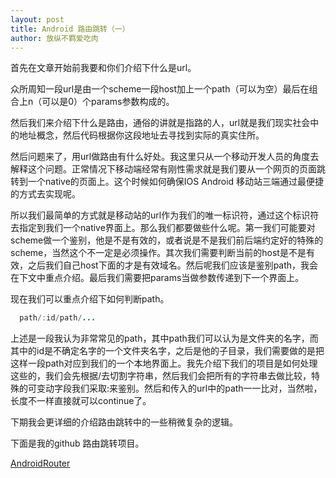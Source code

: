 ```yaml
---
layout: post
title: Android 路由跳转（一）
author: 放纵不羁爱吃肉
---
```


首先在文章开始前我要和你们介绍下什么是url。

众所周知一段url是由一个scheme一段host加上一个path（可以为空）最后在组合上n（可以是0）个params参数构成的。

然后我们来介绍下什么是路由，通俗的讲就是指路的人，url就是我们现实社会中的地址概念，然后代码根据你这段地址去寻找到实际的真实住所。

然后问题来了，用url做路由有什么好处。我这里只从一个移动开发人员的角度去解释这个问题。正常情况下移动端经常有刚性需求就是我们要从一个网页的页面跳转到一个native的页面上。这个时候如何确保IOS Android 移动站三端通过最便捷的方式去实现呢。

所以我们最简单的方式就是移动站的url作为我们的唯一标识符，通过这个标识符去指定到我们一个native界面上。那么我们都要做些什么呢。第一我们可能要对scheme做一个鉴别，他是不是有效的，或者说是不是我们前后端约定好的特殊的scheme，当然这个不一定是必须操作。其次我们需要判断当前的host是不是有效，之后我们自己host下面的才是有效域名。然后呢我们应该是鉴别path，我会在下文中重点介绍。最后我们需要把params当做参数传递到下一个界面上。

现在我们可以重点介绍下如何判断path。
```java
  path/:id/path/...
```
上述是一段我认为非常常见的path，其中path我们可以认为是文件夹的名字，而其中的id是不确定名字的一个文件夹名字，之后是他的子目录，我们需要做的是把这样一段path对应到我们的一个本地界面上。我先介绍下我们的项目是如何处理这些的，我们会先根据/去切割字符串，然后我们会把所有的字符串去做比较，特殊的可变动字段我们采取:来鉴别。然后和传入的url中的path一一比对，当然啦，长度不一样直接就可以continue了。

下期我会更详细的介绍路由跳转中的一些稍微复杂的逻辑。

下面是我的github 路由跳转项目。

[AndroidRouter](https://github.com/Leifzhang/AndroidRouter)
